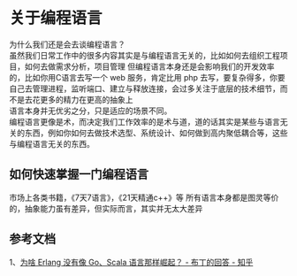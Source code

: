 # 关于编程语言
为什么我们还是会去谈编程语言？  
虽然我们日常工作中的很多内容其实是与编程语言无关的，比如如何去组织工程项目，如何去做需求分析，项目管理
但编程语言本身还是会影响我们的开发效率的，比如你用C语言去写一个 web 服务，肯定比用 php 去写，要复杂得多，你要自己去管理进程，监听端口、建立与释放连接，会过多关注于底层的技术细节，而不是去花更多的精力在更高的抽象上  
语言本身并无优劣之分，只是适应的场景不同。  
编程语言更像是术，而决定我们工作效率的是术与道，道的话其实是某些与语言无关的东西，例如你如何去做技术选型、系统设计、如何做到高内聚低耦合等，这些与编程语言无关的东西。

## 如何快速掌握一门编程语言
市场上各类书籍，《7天7语言》，《21天精通c++》等
所有语言本身都是图灵等价的，抽象能力虽有差异，但实际而言，其实并无太大差异


## 参考文档
1、[为啥 Erlang 没有像 Go、Scala 语言那样崛起？ - 布丁的回答 - 知乎](https://www.zhihu.com/question/38032439/answer/84176970)